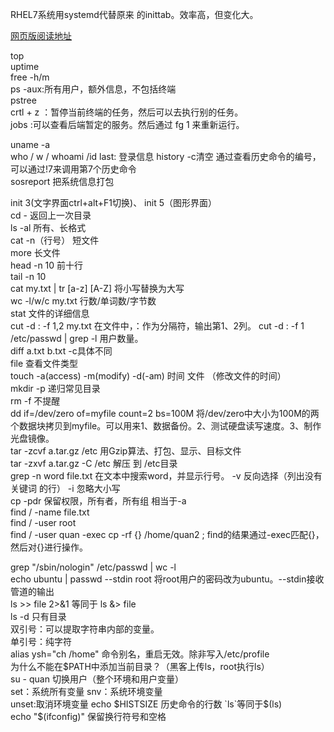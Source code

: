 RHEL7系统用systemd代替原来 的inittab。效率高，但变化大。

[网页版阅读地址](http://www.linuxprobe.com/book)

top  
uptime  
free -h/m  
ps -aux:所有用户，额外信息，不包括终端  
pstree  
crtl + z ：暂停当前终端的任务，然后可以去执行别的任务。  
jobs :可以查看后端暂定的服务。然后通过 fg 1 来重新运行。  

uname -a  
who / w / whoami /id
last: 登录信息
history -c清空 通过查看历史命令的编号，可以通过!7来调用第7个历史命令  
sosreport 把系统信息打包  

init 3(文字界面ctrl+alt+F1切换)、 init 5（图形界面）  
cd - 返回上一次目录  
ls -al 所有、长格式  
cat -n（行号） 短文件    
more 长文件  
head -n 10 前十行  
tail -n 10  
cat my.txt | tr [a-z] [A-Z] 将小写替换为大写  
wc -l/w/c my.txt 行数/单词数/字节数  
stat 文件的详细信息  
cut -d : -f 1,2 my.txt 在文件中，：作为分隔符，输出第1、2列。 cut -d : -f 1 /etc/passwd | grep -l 用户数量。  
diff a.txt b.txt  -c具体不同  
file 查看文件类型  
touch -a(access) -m(modify) -d(-am) 时间 文件 （修改文件的时间）  
mkdir -p 递归常见目录  
rm -f 不提醒  
dd if=/dev/zero of=myfile count=2 bs=100M 将/dev/zero中大小为100M的两个数据块拷贝到myfile。可以用来1、数据备份。2、测试硬盘读写速度。3、制作光盘镜像。  
tar -zcvf a.tar.gz /etc 用Gzip算法、打包、显示、目标文件  
tar -zxvf a.tar.gz -C /etc 解压 到 /etc目录  
grep -n word file.txt 在文本中搜索word，并显示行号。 -v 反向选择（列出没有关键词 的行） -i 忽略大小写  
cp -pdr 保留权限，所有者，所有组 相当于-a   
find / -name file.txt  
find / -user root  
find / -user quan -exec cp -rf {} /home/quan2 \; find的结果通过-exec匹配{}，然后对{}进行操作。  

grep "/sbin/nologin" /etc/passwd | wc -l  
echo ubuntu | passwd --stdin root 将root用户的密码改为ubuntu。--stdin接收管道的输出  
ls >> file 2>&1 等同于 ls &> file  
ls -d 只有目录  
双引号：可以提取字符串内部的变量。  
单引号：纯字符  
alias ysh="ch /home" 命令别名，重启无效。除非写入/etc/profile  
为什么不能在$PATH中添加当前目录？（黑客上传ls，root执行ls）  
su - quan 切换用户（整个环境和用户变量）  
set：系统所有变量 snv：系统环境变量  
unset:取消环境变量
echo $HISTSIZE 历史命令的行数  
`ls`等同于$(ls)  
echo "$(ifconfig)"  保留换行符号和空格

